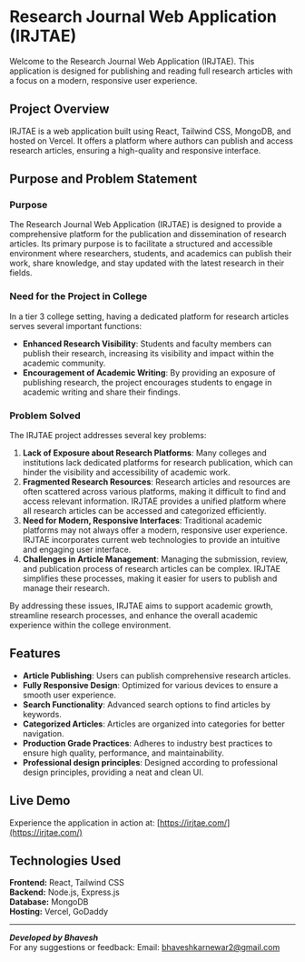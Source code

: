 # Research Journal Web Application (IRJTAE)

Welcome to the Research Journal Web Application (IRJTAE).
This application is designed for publishing and reading full research articles with a focus on a modern, responsive user experience.

## Project Overview

IRJTAE is a web application built using React, Tailwind CSS, MongoDB, and hosted on Vercel. It offers a platform where authors can publish and access research articles, ensuring a high-quality and responsive interface.

## Purpose and Problem Statement

### Purpose

The Research Journal Web Application (IRJTAE) is designed to provide a comprehensive platform for the publication and dissemination of research articles. Its primary purpose is to facilitate a structured and accessible environment where researchers, students, and academics can publish their work, share knowledge, and stay updated with the latest research in their fields.

### Need for the Project in College

In a tier 3 college setting, having a dedicated platform for research articles serves several important functions:

- **Enhanced Research Visibility**: Students and faculty members can publish their research, increasing its visibility and impact within the academic community.
- **Encouragement of Academic Writing**: By providing an exposure of publishing research, the project encourages students to engage in academic writing and share their findings.

### Problem Solved

The IRJTAE project addresses several key problems:

1. **Lack of Exposure about Research Platforms**: Many colleges and institutions lack dedicated platforms for research publication, which can hinder the visibility and accessibility of academic work.
2. **Fragmented Research Resources**: Research articles and resources are often scattered across various platforms, making it difficult to find and access relevant information. IRJTAE provides a unified platform where all research articles can be accessed and categorized efficiently.
3. **Need for Modern, Responsive Interfaces**: Traditional academic platforms may not always offer a modern, responsive user experience. IRJTAE incorporates current web technologies to provide an intuitive and engaging user interface.
4. **Challenges in Article Management**: Managing the submission, review, and publication process of research articles can be complex. IRJTAE simplifies these processes, making it easier for users to publish and manage their research.

By addressing these issues, IRJTAE aims to support academic growth, streamline research processes, and enhance the overall academic experience within the college environment.


## Features

- **Article Publishing**: Users can publish comprehensive research articles.
- **Fully Responsive Design**: Optimized for various devices to ensure a smooth user experience.
- **Search Functionality**: Advanced search options to find articles by keywords.
- **Categorized Articles**: Articles are organized into categories for better navigation.
- **Production Grade Practices**: Adheres to industry best practices to ensure high quality, performance, and maintainability.
- **Professional design principles**: Designed according to professional design principles, providing a neat and clean UI.

## Live Demo

Experience the application in action at: [https://irjtae.com/](https://irjtae.com/)

## Technologies Used
**Frontend:**
React, Tailwind CSS
<br/>
**Backend:**
Node.js, Express.js
<br/>
**Database:**
MongoDB
<br/>
**Hosting:**
Vercel, GoDaddy

___

**<i>Developed by Bhavesh</i>**
<br/>
For any suggestions or feedback:
Email: bhaveshkarnewar2@gmail.com
